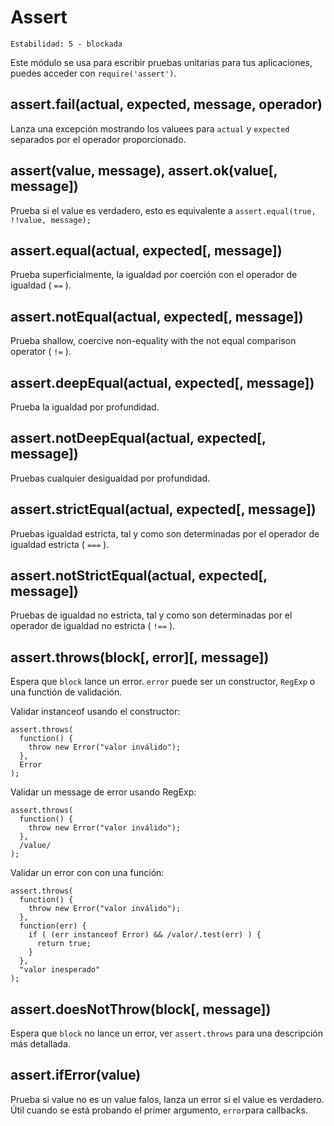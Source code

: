 # Assert

    Estabilidad: 5 - blockada

Este módulo se usa para escribir pruebas unitarias para tus aplicaciones, puedes acceder con `require('assert')`.

## assert.fail(actual, expected, message, operador)

Lanza una excepción mostrando los valuees para `actual` y `expected` separados por el operador proporcionado.

## assert(value, message), assert.ok(value[, message])

Prueba si el value es verdadero, esto es equivalente a `assert.equal(true, !!value, message);`

## assert.equal(actual, expected[, message])

Prueba superficialmente, la igualdad por coerción con el operador de igualdad ( `==` ).

## assert.notEqual(actual, expected[, message])

Prueba shallow, coercive non-equality with the not equal comparison operator ( `!=` ).

## assert.deepEqual(actual, expected[, message])

Prueba la igualdad por profundidad.

## assert.notDeepEqual(actual, expected[, message])

Pruebas cualquier desigualdad por profundidad.

## assert.strictEqual(actual, expected[, message])

Pruebas igualdad estricta, tal y como son determinadas por el operador de igualdad estricta ( `===` ).

## assert.notStrictEqual(actual, expected[, message])

Pruebas de igualdad no estricta, tal y como son determinadas por el operador de igualdad no estricta ( `!==` ).

## assert.throws(block[, error][, message])

Espera que `block` lance un error. `error` puede ser un constructor, `RegExp` o una functión de validación.

Validar instanceof usando el constructor:

    assert.throws(
      function() {
        throw new Error("valor inválido");
      },
      Error
    );

Validar un message de error usando RegExp:

    assert.throws(
      function() {
        throw new Error("valor inválido");
      },
      /value/
    );

Validar un error con con una función:

    assert.throws(
      function() {
        throw new Error("valor inválido");
      },
      function(err) {
        if ( (err instanceof Error) && /valor/.test(err) ) {
          return true;
        }
      },
      "valor inesperado"
    );

## assert.doesNotThrow(block[, message])

Espera que `block` no lance un error, ver `assert.throws` para una descripción más detallada.

## assert.ifError(value)

Prueba si value no es un value falos, lanza un error si el value es verdadero. Útil cuando se está probando el primer argumento, `error`para callbacks.
